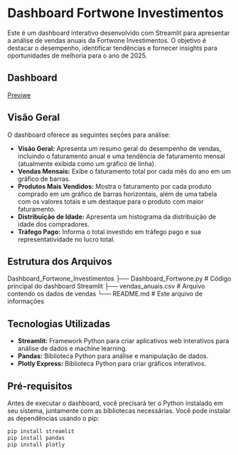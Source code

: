 # Dashboard Fortwone Investimentos

Este é um dashboard interativo desenvolvido com Streamlit para apresentar a análise de vendas anuais da Fortwone Investimentos. O objetivo é destacar o desempenho, identificar tendências e fornecer insights para oportunidades de melhoria para o ano de 2025.

## Dashboard

[Previwe](https://imgur.com/a/aFBptfr)

## Visão Geral

O dashboard oferece as seguintes seções para análise:

* **Visão Geral:** Apresenta um resumo geral do desempenho de vendas, incluindo o faturamento anual e uma tendência de faturamento mensal (atualmente exibida como um gráfico de linha).
* **Vendas Mensais:** Exibe o faturamento total por cada mês do ano em um gráfico de barras.
* **Produtos Mais Vendidos:** Mostra o faturamento por cada produto comprado em um gráfico de barras horizontais, além de uma tabela com os valores totais e um destaque para o produto com maior faturamento.
* **Distribuição de Idade:** Apresenta um histograma da distribuição de idade dos compradores.
* **Tráfego Pago:** Informa o total investido em tráfego pago e sua representatividade no lucro total.

## Estrutura dos Arquivos

Dashboard_Fortwone_Investimentos
├── Dashboard_Fortwone.py   # Código principal do dashboard Streamlit
├── vendas_anuais.csv       # Arquivo contendo os dados de vendas
└── README.md               # Este arquivo de informações

## Tecnologias Utilizadas

* **Streamlit:** Framework Python para criar aplicativos web interativos para análise de dados e machine learning.
* **Pandas:** Biblioteca Python para análise e manipulação de dados.
* **Plotly Express:** Biblioteca Python para criar gráficos interativos.

## Pré-requisitos

Antes de executar o dashboard, você precisará ter o Python instalado em seu sistema, juntamente com as bibliotecas necessárias. Você pode instalar as dependências usando o pip:

```bash
pip install streamlit
pip install pandas
pip install plotly
